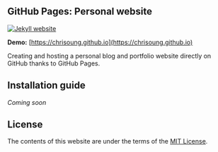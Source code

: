 
## GitHub Pages: Personal website

[![Jekyll website](https://github.com/chrisoung1/chrisoung.github.io/blob/master/images/jekyll-website.png)](https://chrisoung.github.io)

**Demo:** [https://chrisoung.github.io](https://chrisoung.github.io)

Creating and hosting a personal blog and portfolio website directly on GitHub thanks to GitHub Pages. 

## Installation guide

*Coming soon*

## License

The contents of this website are under the terms of the [MIT License](https://github.com/chrisoung1/chrisoung1.github.io/blob/master/LICENSE).


